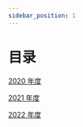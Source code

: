 ```yaml
---
sidebar_position: 1
---
```


# 目录

[2020 年度](/gallery/2020/2020-08-12)

[2021 年度](/gallery/2021/2021-03-24)

[2022 年度](/gallery/2022/2022-02-09)
